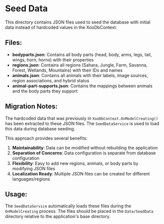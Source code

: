 # Seed Data

This directory contains JSON files used to seed the database with initial data instead of hardcoded values in the XooDbContext.

## Files:

- **bodyparts.json**: Contains all body parts (head, body, arms, legs, tail, wings, horn, horns) with their properties
- **regions.json**: Contains all regions (Sahara, Jungle, Farm, Savanna, Forest, Wetlands, Mountains) with their IDs and names
- **animals.json**: Contains all animals with their labels, image sources, region associations, and hybrid status
- **animal-part-supports.json**: Contains the mappings between animals and the body parts they support

## Migration Notes:

The hardcoded data that was previously in `XooDbContext.OnModelCreating()` has been extracted to these JSON files. The `SeedDataService` is used to load this data during database seeding.

This approach provides several benefits:
1. **Maintainability**: Data can be modified without rebuilding the application
2. **Separation of Concerns**: Data configuration is separate from database configuration
3. **Flexibility**: Easy to add new regions, animals, or body parts by modifying JSON files
4. **Localization Ready**: Multiple JSON files can be created for different languages/regions

## Usage:

The `SeedDataService` automatically loads these files during the `OnModelCreating` process. The files should be placed in the `Data/SeedData` directory relative to the application's base directory.